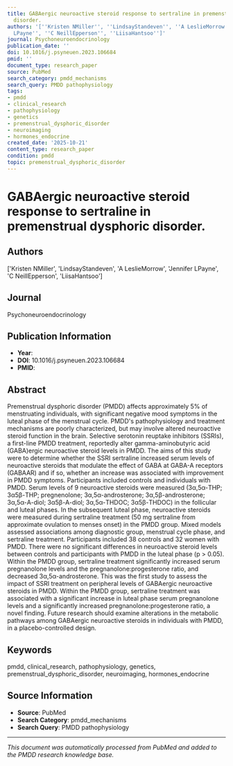 ```yaml
---
title: GABAergic neuroactive steroid response to sertraline in premenstrual dysphoric
  disorder.
authors: '[''Kristen NMiller'', ''LindsayStandeven'', ''A LeslieMorrow'', ''Jennifer
  LPayne'', ''C NeillEpperson'', ''LiisaHantsoo'']'
journal: Psychoneuroendocrinology
publication_date: ''
doi: 10.1016/j.psyneuen.2023.106684
pmid: ''
document_type: research_paper
source: PubMed
search_category: pmdd_mechanisms
search_query: PMDD pathophysiology
tags:
- pmdd
- clinical_research
- pathophysiology
- genetics
- premenstrual_dysphoric_disorder
- neuroimaging
- hormones_endocrine
created_date: '2025-10-21'
content_type: research_paper
condition: pmdd
topic: premenstrual_dysphoric_disorder
---
```


# GABAergic neuroactive steroid response to sertraline in premenstrual dysphoric disorder.

## Authors
['Kristen NMiller', 'LindsayStandeven', 'A LeslieMorrow', 'Jennifer LPayne', 'C NeillEpperson', 'LiisaHantsoo']

## Journal
Psychoneuroendocrinology

## Publication Information
- **Year**: 
- **DOI**: 10.1016/j.psyneuen.2023.106684
- **PMID**: 

## Abstract
Premenstrual dysphoric disorder (PMDD) affects approximately 5% of menstruating individuals, with significant negative mood symptoms in the luteal phase of the menstrual cycle. PMDD's pathophysiology and treatment mechanisms are poorly characterized, but may involve altered neuroactive steroid function in the brain. Selective serotonin reuptake inhibitors (SSRIs), a first-line PMDD treatment, reportedly alter gamma-aminobutyric acid (GABA)ergic neuroactive steroid levels in PMDD. The aims of this study were to determine whether the SSRI sertraline increased serum levels of neuroactive steroids that modulate the effect of GABA at GABA-A receptors (GABAAR) and if so, whether an increase was associated with improvement in PMDD symptoms. Participants included controls and individuals with PMDD. Serum levels of 9 neuroactive steroids were measured (3α,5α-THP; 3α5β-THP; pregnenolone; 3α,5α-androsterone; 3α,5β-androsterone; 3α,5α-A-diol; 3α5β-A-diol; 3α,5α-THDOC; 3α5β-THDOC) in the follicular and luteal phases. In the subsequent luteal phase, neuroactive steroids were measured during sertraline treatment (50 mg sertraline from approximate ovulation to menses onset) in the PMDD group. Mixed models assessed associations among diagnostic group, menstrual cycle phase, and sertraline treatment. Participants included 38 controls and 32 women with PMDD. There were no significant differences in neuroactive steroid levels between controls and participants with PMDD in the luteal phase (p > 0.05). Within the PMDD group, sertraline treatment significantly increased serum pregnanolone levels and the pregnanolone:progesterone ratio, and decreased 3α,5α-androsterone. This was the first study to assess the impact of SSRI treatment on peripheral levels of GABAergic neuroactive steroids in PMDD. Within the PMDD group, sertraline treatment was associated with a significant increase in luteal phase serum pregnanolone levels and a significantly increased pregnanolone:progesterone ratio, a novel finding. Future research should examine alterations in the metabolic pathways among GABAergic neuroactive steroids in individuals with PMDD, in a placebo-controlled design.

## Keywords
pmdd, clinical_research, pathophysiology, genetics, premenstrual_dysphoric_disorder, neuroimaging, hormones_endocrine

## Source Information
- **Source**: PubMed
- **Search Category**: pmdd_mechanisms
- **Search Query**: PMDD pathophysiology

---
*This document was automatically processed from PubMed and added to the PMDD research knowledge base.*

